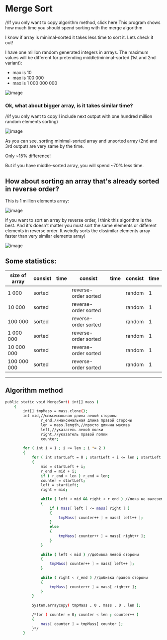 # Merge Sort
//If you only want to copy algorithm method, click here
This program shows how much time you should spend sorting with the merge algorithm.

I know if array is minimal-sorted it takes less time to sort it.
Lets check it out!

I have one million random generated integers in arrays. The maximum values will be different for pretending middle/minimal-sorted (1st and 2nd variant):
- max is 10
- max is 100 000
- max is 1 000 000 000

![image](https://user-images.githubusercontent.com/29590727/133105635-96e13033-57bd-4cbc-aa33-c33f78eaf0f1.png)

### Ok, what about bigger array, is it takes similar time?
//if you only want to copy 
I include next output with one hundred million random elements sorting)

![image](https://user-images.githubusercontent.com/29590727/133098740-5c5d8c31-8ee6-4aa4-9bb7-3952bcda3c13.png)

As you can see, sorting minimal-sorted array and unsorted array (2nd and 3rd output) are very same by the time.

Only ~15% difference!

But if you have middle-sorted array, you will spend ~70% less time. 

## How about sorting an array that's already sorted in reverse order?

This is 1 million elements array:

![image](https://user-images.githubusercontent.com/29590727/133097240-4999f46f-a9e9-4275-8c67-0e26fb10ba3c.png)

If you want to sort an array by reverse order, I think this algorithm is the best.
And it's doesn't matter you must sort the same elements or different elements in reverse order.
It weirdly sorts the dissimilar elements array faster than very similar elements array)

![image](https://user-images.githubusercontent.com/29590727/133108837-e70d1170-8a5e-4e76-9078-d95b7106d7ce.png)

Some statistics:
---
| size of array | consist | time | consist | time | consist | time |
| ------ | ------ | ------ | - | ------ | - | - |
| 1 000 | sorted |  | reverse-order sorted| | random | 1 |
| 10 000 | sorted |  | reverse-order sorted| | random | 1 |
| 100 000 | sorted |  | reverse-order sorted| | random | 1 |
| 1 000 000 | sorted |  | reverse-order sorted| | random | 1 |
| 10 000 000 | sorted |  | reverse-order sorted| | random | 1 |
| 100 000 000 | sorted |  | reverse-order sorted| | random | 1 |

---
## Algorithm method
```sh
public static void MergeSort( int[] mass )
    {
        int[] tmpMass = mass.clone();
        int mid,//максимальная длина левой стороны
                r_end,//максимальная длина правой стороны
                len = mass.length,//просто длинна масива
                left,//указатель левой полки
                right,//указатель правой полки
                counter;
        
        for ( int i = 1 ; i <= len ; i *= 2 )
        {
            for ( int startLeft = 0 ; startLeft + i <= len ; startLeft += i * 2 )
            {
                mid = startLeft + i;
                r_end = mid + i;
                if ( r_end > len ) r_end = len;
                counter = startLeft;
                left = startLeft;
                right = mid;
                
                while ( left < mid && right < r_end ) //пока не вылезем за пределы стороны
                {
                    if ( mass[ left ] <= mass[ right ] )
                    {
                        tmpMass[ counter++ ] = mass[ left++ ];
                    }
                    else
                    {
                        tmpMass[ counter++ ] = mass[ right++ ];
                    }
                }
                
                while ( left < mid ) //добивка левой стороны
                {
                    tmpMass[ counter++ ] = mass[ left++ ];
                }
                
                while ( right < r_end ) //добивка правой стороны
                {
                    tmpMass[ counter++ ] = mass[ right++ ];
                }
            }
            
            System.arraycopy( tmpMass , 0 , mass , 0 , len );
            
            /*for ( counter = 0; counter < len ; counter++ )
            {
                mass[ counter ] = tmpMass[ counter ];
            }*/
        }
```
